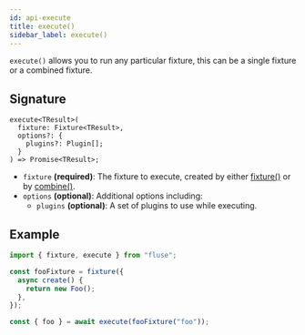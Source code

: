 ```yaml
---
id: api-execute
title: execute()
sidebar_label: execute()
---
```


`execute()` allows you to run any particular fixture, this can be a single fixture or a combined fixture.

## Signature

```
execute<TResult>(
  fixture: Fixture<TResult>,
  options?: {
    plugins?: Plugin[];
  }
) => Promise<TResult>;
```

- `fixture` **(required)**: The fixture to execute, created by either [fixture()](./api-fixture.md) or by [combine()](./api-combine.md).
- `options` **(optional)**: Additional options including:
  - `plugins` **(optional)**: A set of plugins to use while executing.

## Example

```typescript
import { fixture, execute } from "fluse";

const fooFixture = fixture({
  async create() {
    return new Foo();
  },
});

const { foo } = await execute(fooFixture("foo"));
```
